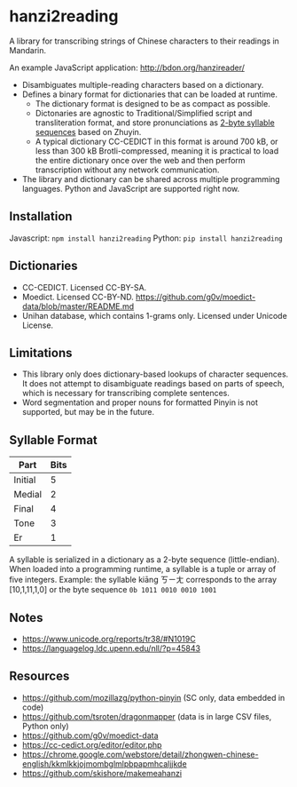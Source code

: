 # hanzi2reading

A library for transcribing strings of Chinese characters to their readings in Mandarin.

An example JavaScript application: http://bdon.org/hanzireader/

* Disambiguates multiple-reading characters based on a dictionary.
* Defines a binary format for dictionaries that can be loaded at runtime.
  * The dictionary format is designed to be as compact as possible.
  * Dictonaries are agnostic to Traditional/Simplified script and transliteration format, and store pronunciations as [2-byte syllable sequences](#syllable-format) based on Zhuyin.
  * A typical dictionary CC-CEDICT in this format is around 700 kB, or less than 300 kB Brotli-compressed, meaning it is practical to load the entire dictionary once over the web and then perform transcription without any network communication.
* The library and dictionary can be shared across multiple programming languages. Python and JavaScript are supported right now.

## Installation

Javascript: `npm install hanzi2reading`
Python: `pip install hanzi2reading`

## Dictionaries

* CC-CEDICT. Licensed CC-BY-SA.
* Moedict. Licensed CC-BY-ND. https://github.com/g0v/moedict-data/blob/master/README.md
* Unihan database, which contains 1-grams only. Licensed under Unicode License.

## Limitations

* This library only does dictionary-based lookups of character sequences. It does not attempt to disambiguate readings based on parts of speech, which is necessary for transcribing complete sentences. 
* Word segmentation and proper nouns for formatted Pinyin is not supported, but may be in the future.

## Syllable Format

Part | Bits
--- | ---
Initial | 5
Medial | 2
Final | 4
Tone | 3
Er | 1

A syllable is serialized in a dictionary as a 2-byte sequence (little-endian). When loaded into a programming runtime, a syllable is a tuple or array of five integers. Example: the syllable kiāng ㄎㄧㄤ corresponds to the array [10,1,11,1,0] or the byte sequence `0b 1011 0010 0010 1001`

## Notes
* https://www.unicode.org/reports/tr38/#N1019C
* https://languagelog.ldc.upenn.edu/nll/?p=45843

## Resources
* https://github.com/mozillazg/python-pinyin (SC only, data embedded in code)
* https://github.com/tsroten/dragonmapper (data is in large CSV files, Python only)
* https://github.com/g0v/moedict-data
* https://cc-cedict.org/editor/editor.php
* https://chrome.google.com/webstore/detail/zhongwen-chinese-english/kkmlkkjojmombglmlpbpapmhcaljjkde
* https://github.com/skishore/makemeahanzi

